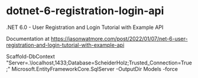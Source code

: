 # dotnet-6-registration-login-api

.NET 6.0 - User Registration and Login Tutorial with Example API

Documentation at https://jasonwatmore.com/post/2022/01/07/net-6-user-registration-and-login-tutorial-with-example-api



Scaffold-DbContext "Server=.\\localhost,1433;Database=ScheiderHolz;Trusted_Connection=True;" Microsoft.EntityFrameworkCore.SqlServer -OutputDir Models -force




